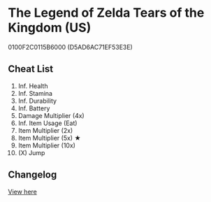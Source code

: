 # The Legend of Zelda Tears of the Kingdom (US)
0100F2C0115B6000 (D5AD6AC71EF53E3E)

## Cheat List
1. Inf. Health
1. Inf. Stamina
1. Inf. Durability
1. Inf. Battery
1. Damage Multiplier (4x)
1. Inf. Item Usage (Eat)
1. Item Multiplier (2x)
1. Item Multiplier (5x) ★
1. Item Multiplier (10x)
1. (X) Jump

## Changelog
[View here](./CHANGELOG.md)